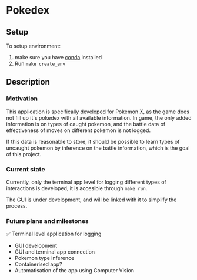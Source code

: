 # Pokedex

## Setup
To setup environment: 
1. make sure you have [conda](https://docs.conda.io/projects/conda/en/latest/user-guide/install/) installed
2. Run ```make create_env```

## Description

### Motivation
This application is specifically developed for Pokemon X, as the game does not fill up it's pokedex with all available information.
In game, the only added information is on types of caught pokemon, and the battle data of effectiveness of moves on different pokemon is not logged.

If this data is reasonable to store, it should be possible to learn types of uncaught pokemon by inference on the battle information, which is the goal of this project.

### Current state
Currently, only the terminal app level for logging different types of interactions is developed, it is accesible through 
```make run```.

The GUI is under development, and will be linked with it to simplify the process.

### Future plans and milestones
✅ Terminal level application for logging
- GUI development
- GUI and terminal app connection
- Pokemon type inference
- Containerised app?
- Automatisation of the app using Computer Vision

